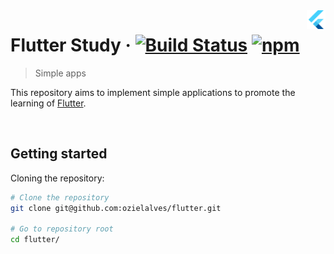 <img src="assets\flutter-logo.png" width="30" alt="logo" align="right">

# Flutter Study &middot; [![Build Status](https://img.shields.io/travis/npm/npm/latest.svg?style=flat-square)](https://travis-ci.org/npm/npm) [![npm](https://img.shields.io/npm/v/npm.svg?style=flat-square)](https://www.npmjs.com/package/npm)

> Simple apps

This repository aims to implement simple applications to promote the learning of [Flutter](https://flutter.dev/).

<br>

## Getting started

Cloning the repository:

```bash
# Clone the repository
git clone git@github.com:ozielalves/flutter.git

# Go to repository root
cd flutter/
```


